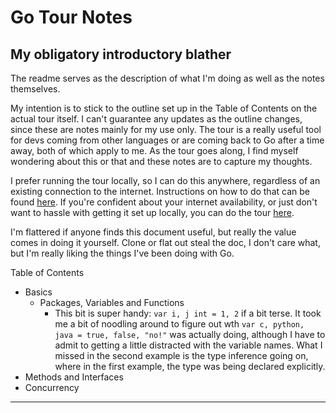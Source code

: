 # Go Tour Notes
## My obligatory introductory blather
The readme serves as the description of what I'm doing as well as the notes themselves.

My intention is to stick to the outline set up in the Table of Contents on the actual
tour itself. I can't guarantee any updates as the outline changes, since these are notes
mainly for my use only. The tour is a really useful tool for devs coming from other
languages or are coming back to Go after a time away, both of which apply to me. As the
tour goes along, I find myself wondering about this or that and these notes are to
capture my thoughts.

I prefer running the tour locally, so I can do this anywhere, regardless of an existing
connection to the internet. Instructions on how to do that can be found [here][1]. If
you're confident about your internet availability, or just don't want to hassle with
getting it set up locally, you can do the tour [here][2]. 

I'm flattered if anyone finds this document useful, but really the value comes in doing
it yourself. Clone or flat out steal the doc, I don't care what, but I'm really liking
the things I've been doing with Go.

Table of Contents
- Basics
  - Packages, Variables and Functions
    - This bit is super handy: `var i, j int = 1, 2` if a bit terse. It took me a bit
    of noodling around to figure out wth  `var c, python, java = true, false, "no!"`
    was actually doing, although I have to admit to getting a little distracted with
    the variable names. What I missed in the second example is the type inference 
    going on, where in the first example, the type was being declared explicitly.
- Methods and Interfaces
- Concurrency


---------

[1]: https://github.com/golang/tour
[2]: https://tour.golang.org/
